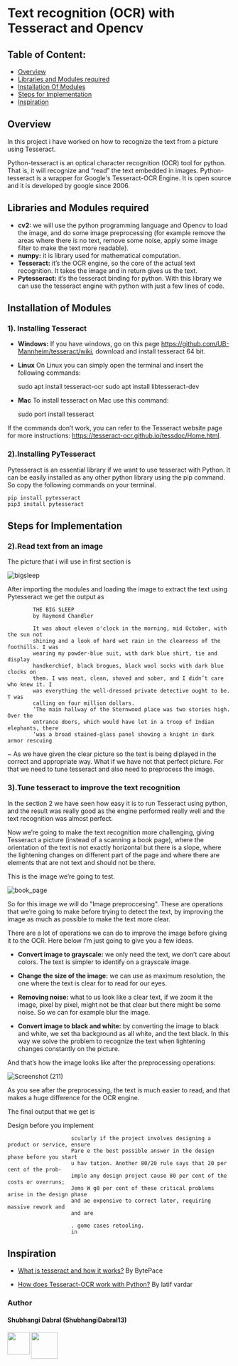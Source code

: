 
# Text recognition (OCR) with Tesseract and Opencv

## Table of Content:
* [Overview](https://github.com/ShubhangiDabral13/OCR-Text-Recognition#Overview)
* [Libraries and Modules required](https://github.com/ShubhangiDabral13/OCR-Text-Recognition#Libraries-and-Modules-required)
* [Installation Of Modules](https://github.com/ShubhangiDabral13/OCR-Text-Recognition#Installation-of-Modules)
* [Steps for Implementation](https://github.com/ShubhangiDabral13/OCR-Text-Recognition#Steps-for-Implementation)
* [Inspiration](https://github.com/ShubhangiDabral13/OCR-Text-Recognition#Inspiration)



## Overview 

In this project i have worked on how to recognize the text from a picture using Tesseract.

Python-tesseract is an optical character recognition (OCR) tool for python. That is, it will recognize and “read” the text embedded in images. Python-tesseract is a wrapper for Google's Tesseract-OCR Engine. It is open source and it is developed by google since 2006.


## Libraries and Modules required

* **cv2:** we will use the python programming language and Opencv to load the image, and do some image preprocessing (for example remove the areas where there is no text, remove some noise, apply some image filter to make the text more readable).
* **numpy:** it is library used for mathematical computation.  
* **Tesseract:** it’s the OCR engine, so the core of the actual text recognition. It takes the image and in return gives us the text.
* **Pytesseract:** it’s the tesseract binding for python. With this library we can use the tesseract engine with python with just a few lines of code.

## Installation of Modules

### 1). Installing Tesseract

* **Windows:**
  If you have windows, go on this page https://github.com/UB-Mannheim/tesseract/wiki, download and install tesseract 64 bit.

* **Linux**
On Linux you can simply open the terminal and insert the following commands:

     sudo apt install tesseract-ocr
     sudo apt install libtesseract-dev
     

* **Mac**
To install tesseract on Mac use this command:

     sudo port install tesseract


If the commands don’t work, you can refer to the Tesseract website page for more instructions: https://tesseract-ocr.github.io/tessdoc/Home.html.


### 2).Installing PyTesseract

Pytesseract is an essential library if we want to use tesseract with Python. It can be easily installed as any other python library using the pip command.
So copy the following commands on your terminal.

    pip install pytesseract
    pip3 install pytesseract


## Steps for Implementation

### 2).Read text from an image

The picture that i will use in first section is 

![bigsleep](https://user-images.githubusercontent.com/44902363/85974720-e9dd3000-b9f3-11ea-8257-949f40231b6e.jpg)

After importing the modules and loading the image to extract the text using Pytesseract we get the output as

            THE BIG SLEEP
            by Raymond Chandler

            It was about eleven o'clock in the morning, mid October, with the sun not
            shining and a look of hard wet rain in the clearness of the foothills. I was
            wearing my powder-blue suit, with dark blue shirt, tie and display
            handkerchief, black brogues, black wool socks with dark blue clocks on
            them. I was neat, clean, shaved and sober, and I didn’t care who knew it. I
            was everything the well-dressed private detective ought to be. T was
            calling on four million dollars.
            ‘The main hallway of the Sternwood place was two stories high. Over the
            entrance doors, which would have let in a troop of Indian elephants, there
            ‘was a broad stained-glass panel showing a knight in dark armor rescuing


~ As we have given the clear picture so the text is being diplayed in the correct and appropriate way.
What if we have not that perfect picture. For that we need to tune tesseract and also need to preprocess the image.

### 3).Tune tesseract to improve the text recognition

In the section 2 we have seen how easy it is to run Tesseract using python, and the result was really good as the engine performed really well and the text recognition was almost perfect.

Now we’re going to make the text recognition more challenging, giving Tesseract a picture (instead of a scanning a book page), where the orientation of the text is not exactly horizontal but there is a slope, where the lightening changes on different part of the page and where there are elements that are not text and should not be there.

This is the image we’re going to test.

![book_page](https://user-images.githubusercontent.com/44902363/85975295-5278dc80-b9f5-11ea-954e-7261fdb9d751.jpg)

So for this image we will do "Image preproccesing". These are operations that we’re going to make before trying to detect the text, by improving the image as much as possible to make the text more clear.

There are a lot of operations we can do to improve the image before giving it to the OCR. Here below I’m just going to give you a few ideas.

* **Convert image to grayscale:** we only need the text, we don’t care about colors. The text is simpler to identify on a grayscale image.

* **Change the size of the image:** we can use as maximum resolution, the one where the text is clear for to read for our eyes.

* **Removing noise:** what to us look like a clear text, if we zoom it the image, pixel by pixel, might not be that clear but there might be some noise. So we can for example blur the image.

* **Convert image to black and white:** by converting the image to black and white, we set tha background as all white, and the text black. In this way we solve the problem to recognize the text when lightening changes constantly on the picture.

And that’s how the image looks like after the preprocessing operations:

![Screenshot (211)](https://user-images.githubusercontent.com/44902363/85975630-39bcf680-b9f6-11ea-89f1-4ba8352a23b2.png)

As you see after the preprocessing, the text is much easier to read, and that makes a huge difference for the OCR engine.

The final output that we get is

Design before you implement

                        scularly if the project involves designing a product or service, ensure
                        Pare e the best possible answer in the design phase before you start
                        u hav tation. Another 80/20 rule says that 20 per cent of the prob-
                        imple any design project cause 80 per cent of the costs or overruns;
                        Jems W g0 per cent of these critical problems arise in the design phase
                        and ae expensive to correct later, requiring massive rework and
                        and are

                        . gome cases retooling.
                        in


## Inspiration

* [What is tesseract and how it works?](https://medium.com/@Bytepace/what-is-tesseract-and-how-it-works-dfff720f4a32) By BytePace

* [How does Tesseract-OCR work with Python?](https://medium.com/@latifvardar/how-does-tesseract-ocr-work-with-python-a6bccf85a002) By latif vardar


### Author

#### Shubhangi Dabral (ShubhangiDabral13)
<a href="https://twitter.com/Shubhi_Dabral"><img 
src="https://news.wjct.org/sites/wjct/files/styles/medium/public/201407/v65oai7fxn47qv9nectx.png" align="left" height="50" width="50" ></a>
<a href="https://www.linkedin.com/in/shubhangi-dabral-b79705145/"><img src="https://cdn2.iconfinder.com/data/icons/simple-social-media-shadow/512/14-512.png" align="left" height="60" width="60" ></a>


 





